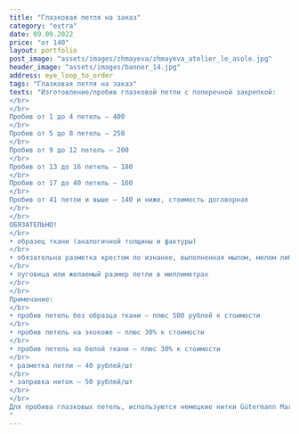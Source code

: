 ```yaml
---
title: "Глазковая петля на заказ"
category: "extra"
date: 09.09.2022
price: "от 140"
layout: portfolio
post_image: "assets/images/zhmayeva/zhmayeva_atelier_le_asole.jpg"
header_image: "assets/images/banner_14.jpg"
address: eye_loop_to_order
tags: "Глазковая петля на заказ"
texts: "Изготовление/пробив глазковой петли с поперечной закрепкой:
</br>
</br>
Пробив от 1 до 4 петель – 400
</br>
Пробив от 5 до 8 петель – 250
</br>
Пробив от 9 до 12 петель – 200
</br>
Пробив от 13 до 16 петель – 180
</br>
Пробив от 17 до 40 петель – 160
</br>
Пробив от 41 петли и выше – 140 и ниже, стоимость договорная
</br>
</br>
ОБЯЗАТЕЛЬНО!
</br>
• образец ткани (аналогичной толщины и фактуры)
</br>
• обязательна разметка крестом по изнанке, выполненная мылом, мелом либо ручкой пиши-стирай, с отметкой центра глазка в месте пересечения линий.
</br>
• пуговица или желаемый размер петли в миллиметрах
</br>
</br>
Примечание:
</br>
• пробив петель без образца ткани – плюс 500 рублей к стоимости
</br>
• пробив петель на экокоже – плюс 30% к стоимости
</br>
• пробив петель на белой ткани – плюс 30% к стоимости
</br>
• разметка петли – 40 рублей/шт
</br>
• заправка ниток – 50 рублей/шт
</br>
</br>
Для пробива глазковых петель, используются немецкие нитки Gütermann Mara, которые входят в стоимость.
"
---
```

